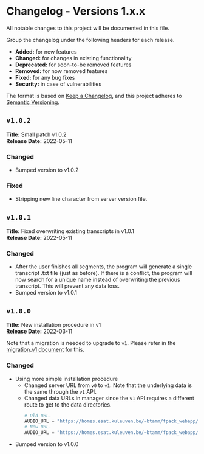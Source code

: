 # Changelog - Versions 1.x.x

All notable changes to this project will be documented in this file.

Group the changelog under the following headers for each release.
- **Added:** for new features
- **Changed:** for changes in existing functionality
- **Deprecated:** for soon-to-be removed features
- **Removed:** for now removed features
- **Fixed:** for any bug fixes
- **Security:** in case of vulnerabilities

The format is based on [Keep a Changelog](https://keepachangelog.com/en/1.0.0/),
and this project adheres to [Semantic Versioning](https://semver.org/spec/v2.0.0.html).

## `v1.0.2`

**Title:** Small patch v1.0.2 \
**Release Date:** 2022-05-11

### Changed
- Bumped version to v1.0.2

### Fixed
- Stripping new line character from server version file.

## `v1.0.1`

**Title:** Fixed overwriting existing transcripts in v1.0.1 \
**Release Date:** 2022-05-11

### Changed
- After the user finishes all segments, the program will generate a single transcript
  .txt file (just as before). If there is a conflict, the program will now search for
  a unique name instead of overwriting the previous transcript. This will prevent any
  data loss.
- Bumped version to v1.0.1

## `v1.0.0`

**Title:** New installation procedure in v1 \
**Release Date:** 2022-03-11

Note that a migration is needed to upgrade to `v1`. Please refer in the [migration_v1
document](../migration/migration_v1.md) for this.

### Changed
- Using more simple installation procedure
  - Changed server URL from `v0` to `v1`. Note that the underlying data is the same
    through the `v1` API.
  - Changed data URLs in manager since the `v1` API requires a different route to get
    to the data directories.
    ```python
    # Old URL.
    AUDIO_URL = "https://homes.esat.kuleuven.be/~btamm/fpack_webapp/v0/data/fpack/audio"
    # New URL.
    AUDIO_URL = "https://homes.esat.kuleuven.be/~btamm/fpack_webapp/v1/data/audio"
    ```
- Bumped version to v1.0.0
